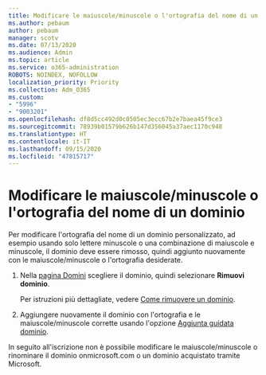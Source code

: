 ```yaml
---
title: Modificare le maiuscole/minuscole o l'ortografia del nome di un dominio
ms.author: pebaum
author: pebaum
manager: scotv
ms.date: 07/13/2020
ms.audience: Admin
ms.topic: article
ms.service: o365-administration
ROBOTS: NOINDEX, NOFOLLOW
localization_priority: Priority
ms.collection: Adm_O365
ms.custom:
- "5996"
- "9003201"
ms.openlocfilehash: df8d5cc492d0c0505ec3ecc67b2e7baea45f9ce3
ms.sourcegitcommit: 78939b01579b626b147d356045a37aec1170c948
ms.translationtype: HT
ms.contentlocale: it-IT
ms.lasthandoff: 09/15/2020
ms.locfileid: "47815717"
---
```

# <a name="change-a-domain-name-letter-case-or-spelling"></a>Modificare le maiuscole/minuscole o l'ortografia del nome di un dominio

Per modificare l'ortografia del nome di un dominio personalizzato, ad esempio usando solo lettere minuscole o una combinazione di maiuscole e minuscole, il dominio deve essere rimosso, quindi aggiunto nuovamente con le maiuscole/minuscole o l'ortografia desiderate.

1. Nella [pagina Domini](https://admin.microsoft.com/Adminportal#/Domains) scegliere il dominio, quindi selezionare **Rimuovi dominio**.</br>

    Per istruzioni più dettagliate, vedere [Come rimuovere un dominio](https://docs.microsoft.com/microsoft-365/admin/get-help-with-domains/remove-a-domain?view=o365-worldwide).

2. Aggiungere nuovamente il dominio con l'ortografia e le maiuscole/minuscole corrette usando l'opzione [Aggiunta guidata dominio](https://admin.microsoft.com/Adminportal#/Domains/Wizard).

In seguito all'iscrizione non è possibile modificare le maiuscole/minuscole o rinominare il dominio onmicrosoft.com o un dominio acquistato tramite Microsoft.